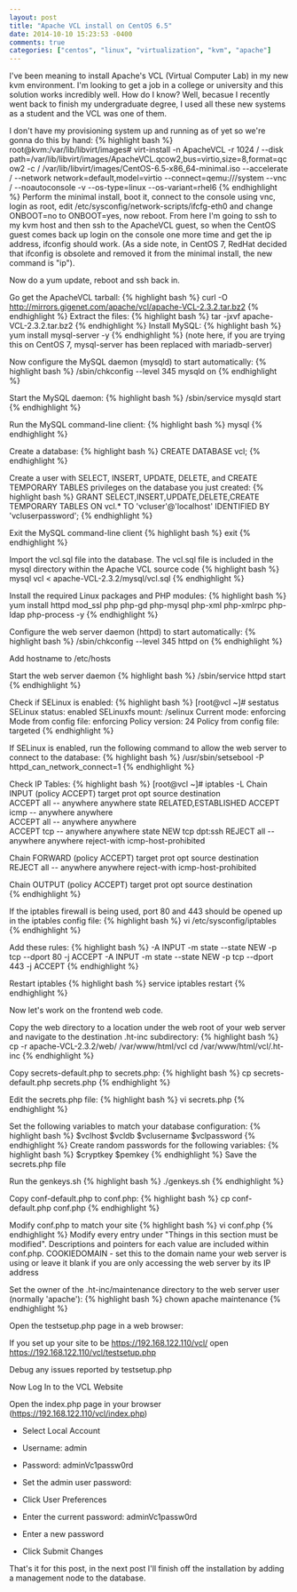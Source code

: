 ```yaml
---
layout: post
title: "Apache VCL install on CentOS 6.5"
date: 2014-10-10 15:23:53 -0400
comments: true
categories: ["centos", "linux", "virtualization", "kvm", "apache"]
---
```

I've been meaning to install Apache's VCL (Virtual Computer Lab) in my new kvm environment.  I'm looking to get a job in a college or university and this solution works incredibly well.  How do I know?  Well, becasue I recently went back to finish my undergraduate degree, I used all these new systems as a student and the VCL was one of them.
<!-- more -->
I don't have my provisioning system up and running as of yet so we're gonna do this by hand:
{% highlight bash %}
root@kvm:/var/lib/libvirt/images# virt-install -n ApacheVCL -r 1024 /
--disk path=/var/lib/libvirt/images/ApacheVCL.qcow2,bus=virtio,size=8,format=qcow2 -c /
 /var/lib/libvirt/images/CentOS-6.5-x86_64-minimal.iso --accelerate /
 --network network=default,model=virtio --connect=qemu:///system --vnc /
 --noautoconsole -v --os-type=linux --os-variant=rhel6
{% endhighlight %}
Perform the minimal install, boot it, connect to the console using vnc, login as root, edit /etc/sysconfig/network-scripts/ifcfg-eth0 and change ONBOOT=no to ONBOOT=yes, now reboot.  From here I'm going to ssh to my kvm host and then ssh to the ApacheVCL guest, so when the CentOS guest comes back up login on the console one more time and get the ip address, ifconfig should work.  (As a side note, in CentOS 7, RedHat decided that ifconfig is obsolete and removed it from the minimal install, the new command is "ip").

Now do a yum update, reboot and ssh back in.

Go get the ApacheVCL tarball:
{% highlight bash %}
curl -O http://mirrors.gigenet.com/apache/vcl/apache-VCL-2.3.2.tar.bz2
{% endhighlight %}
Extract the files:
{% highlight bash %}
tar -jxvf apache-VCL-2.3.2.tar.bz2
{% endhighlight %}
Install MySQL:
{% highlight bash %}
yum install mysql-server -y
{% endhighlight %}
(note here, if you are trying this on CentOS 7, mysql-server has been replaced with mariadb-server)

Now configure the MySQL daemon (mysqld) to start automatically:
{% highlight bash %}
/sbin/chkconfig --level 345 mysqld on
{% endhighlight %}

Start the MySQL daemon:
{% highlight bash %}
/sbin/service mysqld start
{% endhighlight %}

Run the MySQL command-line client:
{% highlight bash %}
mysql
{% endhighlight %}

Create a database:
{% highlight bash %}
CREATE DATABASE vcl;
{% endhighlight %}

Create a user with SELECT, INSERT, UPDATE, DELETE, and CREATE TEMPORARY TABLES privileges on the database you just created:
{% highlight bash %}
GRANT SELECT,INSERT,UPDATE,DELETE,CREATE TEMPORARY TABLES ON vcl.* TO 'vcluser'@'localhost' IDENTIFIED BY 'vcluserpassword';
{% endhighlight %}

Exit the MySQL command-line client
{% highlight bash %}
exit
{% endhighlight %}

Import the vcl.sql file into the database. The vcl.sql file is included in the mysql directory within the Apache VCL source code
{% highlight bash %}
mysql vcl < apache-VCL-2.3.2/mysql/vcl.sql
{% endhighlight %}

Install the required Linux packages and PHP modules:
{% highlight bash %}
yum install httpd mod_ssl php php-gd php-mysql php-xml php-xmlrpc php-ldap php-process -y
{% endhighlight %}

Configure the web server daemon (httpd) to start automatically:
{% highlight bash %}
/sbin/chkconfig --level 345 httpd on
{% endhighlight %}

Add hostname to /etc/hosts

Start the web server daemon
{% highlight bash %}
/sbin/service httpd start
{% endhighlight %}

Check if SELinux is enabled:
{% highlight bash %}
[root@vcl ~]# sestatus
SELinux status:                 enabled
SELinuxfs mount:                /selinux
Current mode:                   enforcing
Mode from config file:          enforcing
Policy version:                 24
Policy from config file:        targeted
{% endhighlight %}

If SELinux is enabled, run the following command to allow the web server to connect to the database:
{% highlight bash %}
/usr/sbin/setsebool -P httpd_can_network_connect=1
{% endhighlight %}

Check IP Tables:
{% highlight bash %}
[root@vcl ~]# iptables -L
Chain INPUT (policy ACCEPT)
target     prot opt source               destination         
ACCEPT     all  --  anywhere             anywhere            state RELATED,ESTABLISHED 
ACCEPT     icmp --  anywhere             anywhere            
ACCEPT     all  --  anywhere             anywhere            
ACCEPT     tcp  --  anywhere             anywhere            state NEW tcp dpt:ssh 
REJECT     all  --  anywhere             anywhere            reject-with icmp-host-prohibited 

Chain FORWARD (policy ACCEPT)
target     prot opt source               destination         
REJECT     all  --  anywhere             anywhere            reject-with icmp-host-prohibited 

Chain OUTPUT (policy ACCEPT)
target     prot opt source               destination         
{% endhighlight %}

If the iptables firewall is being used, port 80 and 443 should be opened up in the iptables config file:
{% highlight bash %}
vi /etc/sysconfig/iptables
{% endhighlight %}

Add these rules:
{% highlight bash %}
-A INPUT -m state --state NEW -p tcp --dport 80 -j ACCEPT
-A INPUT -m state --state NEW -p tcp --dport 443 -j ACCEPT
{% endhighlight %}

Restart iptables
{% highlight bash %}
service iptables restart
{% endhighlight %}

Now let's work on the frontend web code.

Copy the web directory to a location under the web root of your web server and navigate to the destination .ht-inc subdirectory:
{% highlight bash %}
cp -r apache-VCL-2.3.2/web/ /var/www/html/vcl
cd /var/www/html/vcl/.ht-inc
{% endhighlight %}

Copy secrets-default.php to secrets.php:
{% highlight bash %}
cp secrets-default.php secrets.php
{% endhighlight %}

Edit the secrets.php file:
{% highlight bash %}
vi secrets.php
{% endhighlight %}

Set the following variables to match your database configuration:
{% highlight bash %}
$vclhost
$vcldb
$vclusername
$vclpassword
{% endhighlight %}
Create random passwords for the following variables:
{% highlight bash %}
$cryptkey
$pemkey
{% endhighlight %}
Save the secrets.php file

Run the genkeys.sh
{% highlight bash %}
./genkeys.sh
{% endhighlight %}

Copy conf-default.php to conf.php:
{% highlight bash %}
cp conf-default.php conf.php
{% endhighlight %}

Modify conf.php to match your site
{% highlight bash %}
vi conf.php
{% endhighlight %}
Modify every entry under "Things in this section must be modified". Descriptions and pointers for each value are included within conf.php.
COOKIEDOMAIN - set this to the domain name your web server is using or leave it blank if you are only accessing the web server by its IP address

Set the owner of the .ht-inc/maintenance directory to the web server user (normally 'apache'):
{% highlight bash %}
chown apache maintenance
{% endhighlight %}

Open the testsetup.php page in a web browser:

If you set up your site to be https://192.168.122.110/vcl/ open https://192.168.122.110/vcl/testsetup.php

Debug any issues reported by testsetup.php

Now Log In to the VCL Website

Open the index.php page in your browser (https://192.168.122.110/vcl/index.php)

* Select Local Account
* Username: admin
* Password: adminVc1passw0rd
* Set the admin user password:

* Click User Preferences
* Enter the current password: adminVc1passw0rd
* Enter a new password
* Click Submit Changes


That's it for this post, in the next post I'll finish off the installation by adding a management node to the database.  
